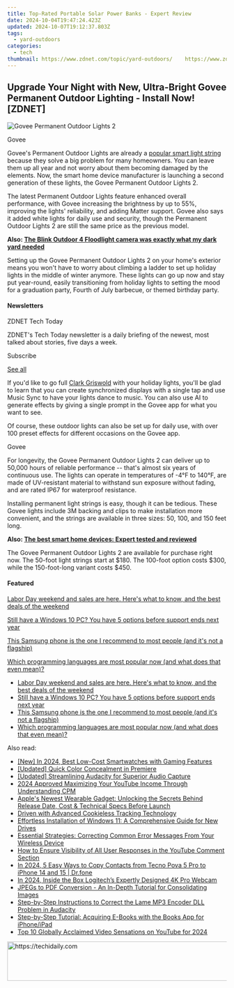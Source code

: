 ```yaml
---
title: Top-Rated Portable Solar Power Banks - Expert Review
date: 2024-10-04T19:47:24.423Z
updated: 2024-10-07T19:12:37.803Z
tags:
  - yard-outdoors
categories:
  - tech
thumbnail: https://www.zdnet.com/topic/yard-outdoors/    https://www.zdnet.com/a/img/resize/a672df6fe56a1ca01df184836228a7fa5d105a7c/2022/10/24/5fa44cfe-fd3c-45bd-8b41-6efb109ee240/bigblue-5v-28w-solar-charger.jpg?width=170&height=96&fit=crop&auto=webp
---
```


## Upgrade Your Night with New, Ultra-Bright Govee Permanent Outdoor Lighting - Install Now![ZDNET]

![Govee Permanent Outdoor Lights 2](https://www.zdnet.com/a/img/resize/fef09a07669b4416397ae9cb2a8a65ac965c2943/2024/08/23/cb422779-bdec-43bc-924c-085b9ad340b7/7.png?auto=webp&width=1280)

Govee

Govee's Permanent Outdoor Lights are already a [popular smart light string](https://buy.geni.us/Proxy.ashx?TSID=368250&GR%5FURL=https%3A%2F%2Fwww.amazon.com%2FGovee-Permanent-Waterproof-Lighting-Assistant%2Fdp%2FB0BCQ926C1%3Ftag%3Dzd-buy-button-20%26ascsubtag%3D%5F%5FCOM%5FCLICK%5FID%5F%5F%7C0732191c-49af-4b4a-b0cb-47f0325da749%7Cdtp&dtb=1) because they solve a big problem for many homeowners. You can leave them up all year and not worry about them becoming damaged by the elements. Now, the smart home device manufacturer is launching a second generation of these lights, the Govee Permanent Outdoor Lights 2.

The latest Permanent Outdoor Lights feature enhanced overall performance, with Govee increasing the brightness by up to 55%, improving the lights' reliability, and adding Matter support. Govee also says it added white lights for daily use and security, though the Permanent Outdoor Lights 2 are still the same price as the previous model.

**Also: [The Blink Outdoor 4 Floodlight camera was exactly what my dark yard needed](https://www.zdnet.com/home-and-office/smart-home/the-blink-outdoor-4-floodlight-camera-was-exactly-what-my-dark-yard-needed/)**

Setting up the Govee Permanent Outdoor Lights 2 on your home's exterior means you won't have to worry about climbing a ladder to set up holiday lights in the middle of winter anymore. These lights can go up now and stay put year-round, easily transitioning from holiday lights to setting the mood for a graduation party, Fourth of July barbecue, or themed birthday party.

#### Newsletters

ZDNET Tech Today

ZDNET's Tech Today newsletter is a daily briefing of the newest, most talked about stories, five days a week.

 Subscribe

[See all](https://www.zdnet.com/newsletters/)

If you'd like to go full [Clark Griswold](https://vacation.fandom.com/wiki/Clark%5FGriswold) with your holiday lights, you'll be glad to learn that you can create synchronized displays with a single tap and use Music Sync to have your lights dance to music. You can also use AI to generate effects by giving a single prompt in the Govee app for what you want to see. 

Of course, these outdoor lights can also be set up for daily use, with over 100 preset effects for different occasions on the Govee app. 

Govee

For longevity, the Govee Permanent Outdoor Lights 2 can deliver up to 50,000 hours of reliable performance -- that's almost six years of continuous use. The lights can operate in temperatures of -4°F to 140°F, are made of UV-resistant material to withstand sun exposure without fading, and are rated IP67 for waterproof resistance.

Installing permanent light strings is easy, though it can be tedious. These Govee lights include 3M backing and clips to make installation more convenient, and the strings are available in three sizes: 50, 100, and 150 feet long.

**Also: [The best smart home devices: Expert tested and reviewed](https://www.zdnet.com/home-and-office/smart-home/best-smart-home-device/)**

The Govee Permanent Outdoor Lights 2 are available for purchase right now. The 50-foot light strings start at $180\. The 100-foot option costs $300, while the 150-foot-long variant costs $450.

#### Featured

[Labor Day weekend and sales are here. Here's what to know, and the best deals of the weekend](https://www.zdnet.com/article/labor-day-deals-everything-to-know-09-02-2024/ "Labor Day weekend and sales are here. Here's what to know, and the best deals of the weekend")

[Still have a Windows 10 PC? You have 5 options before support ends next year](https://www.zdnet.com/article/still-have-a-windows-10-pc-you-have-5-options-before-support-ends-next-year/ "Still have a Windows 10 PC? You have 5 options before support ends next year")

[This Samsung phone is the one I recommend to most people (and it's not a flagship)](https://www.zdnet.com/article/this-samsung-phone-is-the-one-i-recommend-to-most-people-and-its-not-a-flagship/ "This Samsung phone is the one I recommend to most people (and it's not a flagship)")

[Which programming languages are most popular now (and what does that even mean)?](https://www.zdnet.com/article/the-most-popular-programming-languages-in-2024-and-what-that-even-means/ "Which programming languages are most popular now (and what does that even mean)?")

* [Labor Day weekend and sales are here. Here's what to know, and the best deals of the weekend](https://www.zdnet.com/article/labor-day-deals-everything-to-know-09-02-2024/ "Labor Day weekend and sales are here. Here's what to know, and the best deals of the weekend")
* [Still have a Windows 10 PC? You have 5 options before support ends next year](https://www.zdnet.com/article/still-have-a-windows-10-pc-you-have-5-options-before-support-ends-next-year/ "Still have a Windows 10 PC? You have 5 options before support ends next year")
* [This Samsung phone is the one I recommend to most people (and it's not a flagship)](https://www.zdnet.com/article/this-samsung-phone-is-the-one-i-recommend-to-most-people-and-its-not-a-flagship/ "This Samsung phone is the one I recommend to most people (and it's not a flagship)")
* [Which programming languages are most popular now (and what does that even mean)?](https://www.zdnet.com/article/the-most-popular-programming-languages-in-2024-and-what-that-even-means/ "Which programming languages are most popular now (and what does that even mean)?")

<ins class="adsbygoogle"
     style="display:block"
     data-ad-format="autorelaxed"
     data-ad-client="ca-pub-7571918770474297"
     data-ad-slot="1223367746"></ins>

<ins class="adsbygoogle"
     style="display:block"
     data-ad-client="ca-pub-7571918770474297"
     data-ad-slot="8358498916"
     data-ad-format="auto"
     data-full-width-responsive="true"></ins>

<span class="atpl-alsoreadstyle">Also read:</span>
<div><ul>
<li><a href="https://screen-sharing-recording.techidaily.com/new-in-2024-best-low-cost-smartwatches-with-gaming-features/"><u>[New] In 2024, Best Low-Cost Smartwatches with Gaming Features</u></a></li>
<li><a href="https://article-tips.techidaily.com/updated-quick-color-concealment-in-premiere/"><u>[Updated] Quick Color Concealment in Premiere</u></a></li>
<li><a href="https://fox-boxes.techidaily.com/updated-streamlining-audacity-for-superior-audio-capture/"><u>[Updated] Streamlining Audacity for Superior Audio Capture</u></a></li>
<li><a href="https://youtube-web.techidaily.com/approved-maximizing-your-youtube-income-through-understanding-cpm/"><u>2024 Approved Maximizing Your YouTube Income Through Understanding CPM</u></a></li>
<li><a href="https://techno-recovery.techidaily.com/apples-newest-wearable-gadget-unlocking-the-secrets-behind-release-date-cost-and-technical-specs-before-launch/"><u>Apple's Newest Wearable Gadget: Unlocking the Secrets Behind Release Date, Cost & Technical Specs Before Launch</u></a></li>
<li><a href="https://solve-marvelous.techidaily.com/driven-with-advanced-cookieless-tracking-technology/"><u>Driven with Advanced Cookieless Tracking Technology</u></a></li>
<li><a href="https://techno-recovery.techidaily.com/effortless-installation-of-windows-11-a-comprehensive-guide-for-new-drives/"><u>Effortless Installation of Windows 11: A Comprehensive Guide for New Drives</u></a></li>
<li><a href="https://techno-recovery.techidaily.com/essential-strategies-correcting-common-error-messages-from-your-wireless-device/"><u>Essential Strategies: Correcting Common Error Messages From Your Wireless Device</u></a></li>
<li><a href="https://techno-recovery.techidaily.com/how-to-ensure-visibility-of-all-user-responses-in-the-youtube-comment-section/"><u>How to Ensure Visibility of All User Responses in the YouTube Comment Section</u></a></li>
<li><a href="https://android-transfer.techidaily.com/in-2024-5-easy-ways-to-copy-contacts-from-tecno-pova-5-pro-to-iphone-14-and-15-drfone-by-drfone-transfer-from-android-transfer-from-android/"><u>In 2024, 5 Easy Ways to Copy Contacts from Tecno Pova 5 Pro to iPhone 14 and 15 | Dr.fone</u></a></li>
<li><a href="https://screen-activity-recording.techidaily.com/in-2024-inside-the-box-logitechs-expertly-designed-4k-pro-webcam/"><u>In 2024, Inside the Box Logitech’s Expertly Designed 4K Pro Webcam</u></a></li>
<li><a href="https://tech-renaissance.techidaily.com/jpegs-to-pdf-conversion-an-in-depth-tutorial-for-consolidating-images/"><u>JPEGs to PDF Conversion - An In-Depth Tutorial for Consolidating Images</u></a></li>
<li><a href="https://techno-recovery.techidaily.com/step-by-step-instructions-to-correct-the-lame-mp3-encoder-dll-problem-in-audacity/"><u>Step-by-Step Instructions to Correct the Lame MP3 Encoder DLL Problem in Audacity</u></a></li>
<li><a href="https://techno-recovery.techidaily.com/step-by-step-tutorial-acquiring-e-books-with-the-books-app-for-iphoneipad/"><u>Step-by-Step Tutorial: Acquiring E-Books with the Books App for iPhone/iPad</u></a></li>
<li><a href="https://facebook-video-footage.techidaily.com/top-10-globally-acclaimed-video-sensations-on-youtube-for-2024/"><u>Top 10 Globally Acclaimed Video Sensations on YouTube for 2024</u></a></li>
</ul></div>

<!-- affiliate ads begin -->
<a href="https://aligracehair.sjv.io/c/5597632/1934292/19272" target="_top" id="1934292">
  <img src="//a.impactradius-go.com/display-ad/19272-1934292" border="0" alt="https://techidaily.com" width="728" height="90"/>
</a>
<img height="0" width="0" src="https://aligracehair.sjv.io/i/5597632/1934292/19272" style="position:absolute;visibility:hidden;" border="0" />
<!-- affiliate ads end -->

